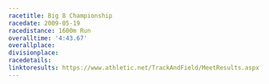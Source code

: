 ```yaml
---
racetitle: Big 8 Championship
racedate: 2009-05-19
racedistance: 1600m Run
overalltime: '4:43.67'
overallplace: 
divisionplace: 
racedetails: 
linktoresults: https://www.athletic.net/TrackAndField/MeetResults.aspx?Meet=75723#3174
---
```


